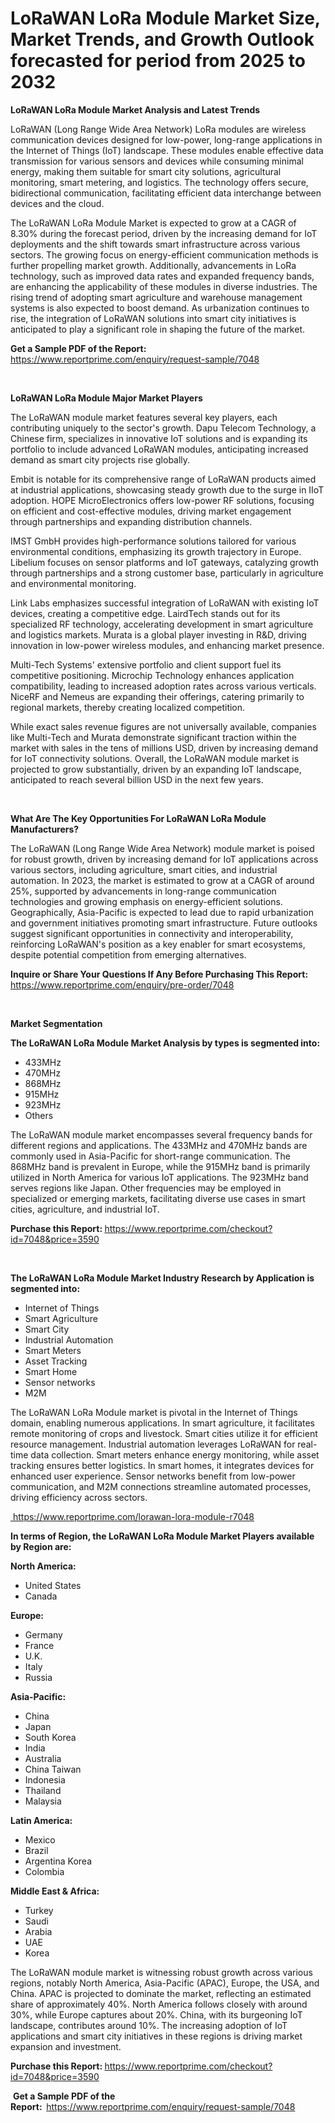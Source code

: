 <p><h1>LoRaWAN LoRa Module Market Size, Market Trends, and Growth Outlook forecasted for period from 2025 to 2032</h1></p><p><strong>LoRaWAN LoRa Module Market Analysis and Latest Trends</strong></p>
<p><p>LoRaWAN (Long Range Wide Area Network) LoRa modules are wireless communication devices designed for low-power, long-range applications in the Internet of Things (IoT) landscape. These modules enable effective data transmission for various sensors and devices while consuming minimal energy, making them suitable for smart city solutions, agricultural monitoring, smart metering, and logistics. The technology offers secure, bidirectional communication, facilitating efficient data interchange between devices and the cloud.</p><p>The LoRaWAN LoRa Module Market is expected to grow at a CAGR of 8.30% during the forecast period, driven by the increasing demand for IoT deployments and the shift towards smart infrastructure across various sectors. The growing focus on energy-efficient communication methods is further propelling market growth. Additionally, advancements in LoRa technology, such as improved data rates and expanded frequency bands, are enhancing the applicability of these modules in diverse industries. The rising trend of adopting smart agriculture and warehouse management systems is also expected to boost demand. As urbanization continues to rise, the integration of LoRaWAN solutions into smart city initiatives is anticipated to play a significant role in shaping the future of the market.</p></p>
<p><strong>Get a Sample PDF of the Report:&nbsp;</strong> <a href="https://www.reportprime.com/enquiry/request-sample/7048?utm_campaign=4575&utm_medium=2&utm_source=Github&utm_content=ia&utm_term=17052025&utm_id=lorawan-lora-module">https://www.reportprime.com/enquiry/request-sample/7048</a></p>
<p>&nbsp;</p>
<p><strong>LoRaWAN LoRa Module Major Market Players</strong></p>
<p><p>The LoRaWAN module market features several key players, each contributing uniquely to the sector's growth. Dapu Telecom Technology, a Chinese firm, specializes in innovative IoT solutions and is expanding its portfolio to include advanced LoRaWAN modules, anticipating increased demand as smart city projects rise globally. </p><p>Embit is notable for its comprehensive range of LoRaWAN products aimed at industrial applications, showcasing steady growth due to the surge in IIoT adoption. HOPE MicroElectronics offers low-power RF solutions, focusing on efficient and cost-effective modules, driving market engagement through partnerships and expanding distribution channels.</p><p>IMST GmbH provides high-performance solutions tailored for various environmental conditions, emphasizing its growth trajectory in Europe. Libelium focuses on sensor platforms and IoT gateways, catalyzing growth through partnerships and a strong customer base, particularly in agriculture and environmental monitoring.</p><p>Link Labs emphasizes successful integration of LoRaWAN with existing IoT devices, creating a competitive edge. LairdTech stands out for its specialized RF technology, accelerating development in smart agriculture and logistics markets. Murata is a global player investing in R&D, driving innovation in low-power wireless modules, and enhancing market presence. </p><p>Multi-Tech Systems' extensive portfolio and client support fuel its competitive positioning. Microchip Technology enhances application compatibility, leading to increased adoption rates across various verticals. NiceRF and Nemeus are expanding their offerings, catering primarily to regional markets, thereby creating localized competition.</p><p>While exact sales revenue figures are not universally available, companies like Multi-Tech and Murata demonstrate significant traction within the market with sales in the tens of millions USD, driven by increasing demand for IoT connectivity solutions. Overall, the LoRaWAN module market is projected to grow substantially, driven by an expanding IoT landscape, anticipated to reach several billion USD in the next few years.</p></p>
<p>&nbsp;</p>
<p><strong>What Are The Key Opportunities For LoRaWAN LoRa Module Manufacturers?</strong></p>
<p><p>The LoRaWAN (Long Range Wide Area Network) module market is poised for robust growth, driven by increasing demand for IoT applications across various sectors, including agriculture, smart cities, and industrial automation. In 2023, the market is estimated to grow at a CAGR of around 25%, supported by advancements in long-range communication technologies and growing emphasis on energy-efficient solutions. Geographically, Asia-Pacific is expected to lead due to rapid urbanization and government initiatives promoting smart infrastructure. Future outlooks suggest significant opportunities in connectivity and interoperability, reinforcing LoRaWAN's position as a key enabler for smart ecosystems, despite potential competition from emerging alternatives.</p></p>
<p><strong>Inquire or Share Your Questions If Any Before Purchasing This Report:</strong> <a href="https://www.reportprime.com/enquiry/pre-order/7048?utm_campaign=4575&utm_medium=2&utm_source=Github&utm_content=ia&utm_term=17052025&utm_id=lorawan-lora-module">https://www.reportprime.com/enquiry/pre-order/7048</a></p>
<p>&nbsp;</p>
<p><strong>Market Segmentation</strong></p>
<p><strong>The LoRaWAN LoRa Module Market Analysis by types is segmented into:</strong></p>
<p><ul><li>433MHz</li><li>470MHz</li><li>868MHz</li><li>915MHz</li><li>923MHz</li><li>Others</li></ul></p>
<p><p>The LoRaWAN module market encompasses several frequency bands for different regions and applications. The 433MHz and 470MHz bands are commonly used in Asia-Pacific for short-range communication. The 868MHz band is prevalent in Europe, while the 915MHz band is primarily utilized in North America for various IoT applications. The 923MHz band serves regions like Japan. Other frequencies may be employed in specialized or emerging markets, facilitating diverse use cases in smart cities, agriculture, and industrial IoT.</p></p>
<p><strong>Purchase this Report:&nbsp;</strong><a href="https://www.reportprime.com/checkout?id=7048&price=3590&utm_campaign=4575&utm_medium=2&utm_source=Github&utm_content=ia&utm_term=17052025&utm_id=lorawan-lora-module">https://www.reportprime.com/checkout?id=7048&price=3590</a></p>
<p>&nbsp;</p>
<p><strong>The LoRaWAN LoRa Module Market Industry Research by Application is segmented into:</strong></p>
<p><ul><li>Internet of Things</li><li>Smart Agriculture</li><li>Smart City</li><li>Industrial Automation</li><li>Smart Meters</li><li>Asset Tracking</li><li>Smart Home</li><li>Sensor networks</li><li>M2M</li></ul></p>
<p><p>The LoRaWAN LoRa Module market is pivotal in the Internet of Things domain, enabling numerous applications. In smart agriculture, it facilitates remote monitoring of crops and livestock. Smart cities utilize it for efficient resource management. Industrial automation leverages LoRaWAN for real-time data collection. Smart meters enhance energy monitoring, while asset tracking ensures better logistics. In smart homes, it integrates devices for enhanced user experience. Sensor networks benefit from low-power communication, and M2M connections streamline automated processes, driving efficiency across sectors.</p></p>
<p><a href="https://www.reportprime.com/lorawan-lora-module-r7048?utm_campaign=4575&utm_medium=2&utm_source=Github&utm_content=ia&utm_term=17052025&utm_id=lorawan-lora-module">&nbsp;https://www.reportprime.com/lorawan-lora-module-r7048</a></p>
<p><strong>In terms of Region, the LoRaWAN LoRa Module Market Players available by Region are:</strong></p>
<p>
    <p> <strong> North America: </strong>
        <ul>
            <li>United States</li>
            <li>Canada</li>
        </ul>
        </p> 
    <p> <strong> Europe: </strong>
        <ul>
            <li>Germany</li>
            <li>France</li>
            <li>U.K.</li>
            <li>Italy</li>
            <li>Russia</li>
        </ul>
        </p> 
    <p> <strong> Asia-Pacific: </strong>
        <ul>
            <li>China</li>
            <li>Japan</li>
            <li>South Korea</li>
            <li>India</li>
            <li>Australia</li>
            <li>China Taiwan</li>
            <li>Indonesia</li>
            <li>Thailand</li>
            <li>Malaysia</li>
        </ul>
        </p> 
    <p> <strong> Latin America: </strong>
        <ul>
            <li>Mexico</li>
            <li>Brazil</li>
            <li>Argentina Korea</li>
            <li>Colombia</li>
        </ul>
        </p> 
    <p> <strong> Middle East & Africa: </strong>
        <ul>
            <li>Turkey</li>
            <li>Saudi</li>
            <li>Arabia</li>
            <li>UAE</li>
            <li>Korea</li>
        </ul>
    </p>
    </p>
<p><p>The LoRaWAN module market is witnessing robust growth across various regions, notably North America, Asia-Pacific (APAC), Europe, the USA, and China. APAC is projected to dominate the market, reflecting an estimated share of approximately 40%. North America follows closely with around 30%, while Europe captures about 20%. China, with its burgeoning IoT landscape, contributes around 10%. The increasing adoption of IoT applications and smart city initiatives in these regions is driving market expansion and investment.</p></p>
<p><strong>Purchase this Report: </strong><a href="https://www.reportprime.com/checkout?id=7048&price=3590&utm_campaign=4575&utm_medium=2&utm_source=Github&utm_content=ia&utm_term=17052025&utm_id=lorawan-lora-module">https://www.reportprime.com/checkout?id=7048&price=3590</a></p>
<p>&nbsp;<strong>Get a Sample PDF of the Report:&nbsp;&nbsp;</strong><a href="https://www.reportprime.com/enquiry/request-sample/7048?utm_campaign=4575&utm_medium=2&utm_source=Github&utm_content=ia&utm_term=17052025&utm_id=lorawan-lora-module">https://www.reportprime.com/enquiry/request-sample/7048</a></p>
<p><strong></strong></p>
<p><p></p><p></p><p></p></p>
